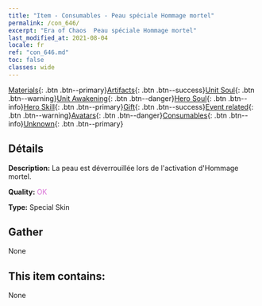 ```yaml
---
title: "Item - Consumables - Peau spéciale Hommage mortel"
permalink: /con_646/
excerpt: "Era of Chaos  Peau spéciale Hommage mortel"
last_modified_at: 2021-08-04
locale: fr
ref: "con_646.md"
toc: false
classes: wide
---
```

 [Materials](/ItemsFR/){: .btn .btn--primary}[Artifacts](/ItemsFR/Artifacts/){: .btn .btn--success}[Unit Soul](/ItemsFR/UnitSoul/){: .btn .btn--warning}[Unit Awakening](/ItemsFR/UnitAwakening/){: .btn .btn--danger}[Hero Soul](/ItemsFR/HeroSoul/){: .btn .btn--info}[Hero Skill](/ItemsFR/HeroSkill/){: .btn .btn--primary}[Gift](/ItemsFR/Gift/){: .btn .btn--success}[Event related](/ItemsFR/Events/){: .btn .btn--warning}[Avatars](/ItemsFR/Avatars/){: .btn .btn--danger}[Consumables](/ItemsFR/Consumables/){: .btn .btn--info}[Unknown](/ItemsFR/Unknown/){: .btn .btn--primary}

## Détails
 **Description:** La peau est déverrouillée lors de l'activation d'Hommage mortel.

 **Quality:** <span style="color: #DA70D6">OK</span>

 **Type:** Special Skin

## Gather

  None

## This item contains:

  None

